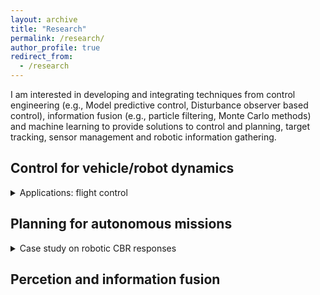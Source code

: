 ```yaml
---
layout: archive
title: "Research"
permalink: /research/
author_profile: true
redirect_from:
  - /research
---
```


I am interested in developing and integrating techniques from control engineering (e.g., Model predictive control, Disturbance observer based control), information fusion (e.g., particle filtering, Monte Carlo methods) and machine learning to provide solutions to control and planning, target tracking, sensor management and robotic information gathering.    

## Control for vehicle/robot dynamics 

<details>
	<summary> Applications: flight control </summary>
	
	<pre>
	DOBC for small fixed-wing UAVs
  	</pre>

</details>

## Planning for autonomous missions

<details>
	<summary> Case study on robotic CBR responses </summary>
	
	### Autonomous source term estimation
	
	Autonomous source term estimation in cluttered area
  	~~~
</details>

## Percetion and information fusion 





